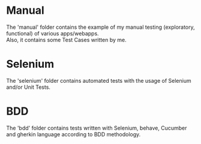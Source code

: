 # Manual
The 'manual' folder contains the example of my manual testing (exploratory, functional) of various apps/webapps.  
Also, it contains some Test Cases written by me.

# Selenium
The 'selenium' folder contains automated tests with the usage of Selenium and/or Unit Tests.  

# BDD
The 'bdd' folder contains tests written with Selenium, behave, Cucumber and gherkin language according to BDD methodology.  
